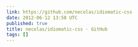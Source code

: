 ```yaml
---
link: https://github.com/necolas/idiomatic-css
date: 2012-06-12 13:58 UTC
published: true
title: necolas/idiomatic-css · GitHub
tags: []
---
```



